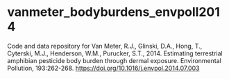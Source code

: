 # vanmeter_bodyburdens_envpoll2014
Code and data repository for Van Meter, R.J., Glinski, D.A., Hong, T., Cyterski, M.J., Henderson, W.M., Purucker, S.T., 2014. Estimating terrestrial amphibian pesticide body burden through dermal exposure. Environmental Pollution, 193:262-268. https://doi.org/10.1016/j.envpol.2014.07.003
